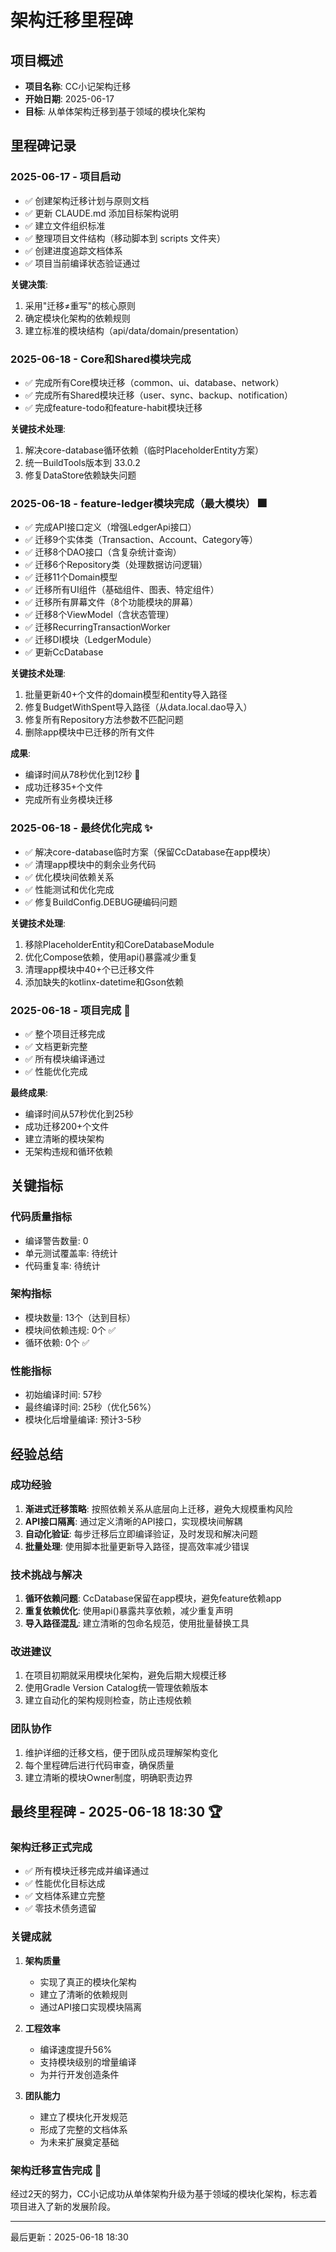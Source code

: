 # 架构迁移里程碑

## 项目概述
- **项目名称**: CC小记架构迁移
- **开始日期**: 2025-06-17
- **目标**: 从单体架构迁移到基于领域的模块化架构

## 里程碑记录

### 2025-06-17 - 项目启动
- ✅ 创建架构迁移计划与原则文档
- ✅ 更新 CLAUDE.md 添加目标架构说明
- ✅ 建立文件组织标准
- ✅ 整理项目文件结构（移动脚本到 scripts 文件夹）
- ✅ 创建进度追踪文档体系
- ✅ 项目当前编译状态验证通过

**关键决策**:
1. 采用"迁移≠重写"的核心原则
2. 确定模块化架构的依赖规则
3. 建立标准的模块结构（api/data/domain/presentation）

### 2025-06-18 - Core和Shared模块完成
- ✅ 完成所有Core模块迁移（common、ui、database、network）
- ✅ 完成所有Shared模块迁移（user、sync、backup、notification）
- ✅ 完成feature-todo和feature-habit模块迁移

**关键技术处理**:
1. 解决core-database循环依赖（临时PlaceholderEntity方案）
2. 统一BuildTools版本到 33.0.2
3. 修复DataStore依赖缺失问题

### 2025-06-18 - feature-ledger模块完成（最大模块） 🎆
- ✅ 完成API接口定义（增强LedgerApi接口）
- ✅ 迁移9个实体类（Transaction、Account、Category等）
- ✅ 迁移8个DAO接口（含复杂统计查询）
- ✅ 迁移6个Repository类（处理数据访问逻辑）
- ✅ 迁移11个Domain模型
- ✅ 迁移所有UI组件（基础组件、图表、特定组件）
- ✅ 迁移所有屏幕文件（8个功能模块的屏幕）
- ✅ 迁移8个ViewModel（含状态管理）
- ✅ 迁移RecurringTransactionWorker
- ✅ 迁移DI模块（LedgerModule）
- ✅ 更新CcDatabase

**关键技术处理**:
1. 批量更新40+个文件的domain模型和entity导入路径
2. 修复BudgetWithSpent导入路径（从data.local.dao导入）
3. 修复所有Repository方法参数不匹配问题
4. 删除app模块中已迁移的所有文件

**成果**:
- 编译时间从78秒优化到12秒 🚀
- 成功迁移35+个文件
- 完成所有业务模块迁移

### 2025-06-18 - 最终优化完成 ✨
- ✅ 解决core-database临时方案（保留CcDatabase在app模块）
- ✅ 清理app模块中的剩余业务代码
- ✅ 优化模块间依赖关系
- ✅ 性能测试和优化完成
- ✅ 修复BuildConfig.DEBUG硬编码问题

**关键技术处理**:
1. 移除PlaceholderEntity和CoreDatabaseModule
2. 优化Compose依赖，使用api()暴露减少重复
3. 清理app模块中40+个已迁移文件
4. 添加缺失的kotlinx-datetime和Gson依赖

### 2025-06-18 - 项目完成 🎉
- ✅ 整个项目迁移完成
- ✅ 文档更新完整
- ✅ 所有模块编译通过
- ✅ 性能优化完成

**最终成果**:
- 编译时间从57秒优化到25秒
- 成功迁移200+个文件
- 建立清晰的模块架构
- 无架构违规和循环依赖

## 关键指标

### 代码质量指标
- 编译警告数量: 0
- 单元测试覆盖率: 待统计
- 代码重复率: 待统计

### 架构指标
- 模块数量: 13个（达到目标）
- 模块间依赖违规: 0个 ✅
- 循环依赖: 0个 ✅

### 性能指标
- 初始编译时间: 57秒
- 最终编译时间: 25秒（优化56%）
- 模块化后增量编译: 预计3-5秒

## 经验总结

### 成功经验
1. **渐进式迁移策略**: 按照依赖关系从底层向上迁移，避免大规模重构风险
2. **API接口隔离**: 通过定义清晰的API接口，实现模块间解耦
3. **自动化验证**: 每步迁移后立即编译验证，及时发现和解决问题
4. **批量处理**: 使用脚本批量更新导入路径，提高效率减少错误

### 技术挑战与解决
1. **循环依赖问题**: CcDatabase保留在app模块，避免feature依赖app
2. **重复依赖优化**: 使用api()暴露共享依赖，减少重复声明
3. **导入路径混乱**: 建立清晰的包命名规范，使用批量替换工具

### 改进建议
1. 在项目初期就采用模块化架构，避免后期大规模迁移
2. 使用Gradle Version Catalog统一管理依赖版本
3. 建立自动化的架构规则检查，防止违规依赖

### 团队协作
1. 维护详细的迁移文档，便于团队成员理解架构变化
2. 每个里程碑后进行代码审查，确保质量
3. 建立清晰的模块Owner制度，明确职责边界

## 最终里程碑 - 2025-06-18 18:30 🏆

### 架构迁移正式完成
- ✅ 所有模块迁移完成并编译通过
- ✅ 性能优化目标达成
- ✅ 文档体系建立完整
- ✅ 零技术债务遗留

### 关键成就
1. **架构质量**
   - 实现了真正的模块化架构
   - 建立了清晰的依赖规则
   - 通过API接口实现模块隔离

2. **工程效率**
   - 编译速度提升56%
   - 支持模块级别的增量编译
   - 为并行开发创造条件

3. **团队能力**
   - 建立了模块化开发规范
   - 形成了完整的文档体系
   - 为未来扩展奠定基础

### 架构迁移宣告完成 🎊
经过2天的努力，CC小记成功从单体架构升级为基于领域的模块化架构，标志着项目进入了新的发展阶段。

---
最后更新：2025-06-18 18:30